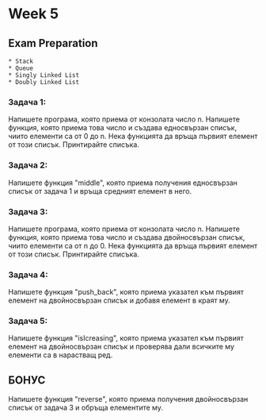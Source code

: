 # Week 5

## Exam Preparation

```
* Stack
* Queue
* Singly Linked List
* Doubly Linked List
```

### Задача 1:
Напишете програма, която приема от конзолата число n. Напишете функция, която приема това число и създава едносвързан списък, чиито елементи са от 0 до n. Нека функцията да връща първият елемент от този списък. Принтирайте списъка.

### Задача 2:
Напишете функция "middle", която приема получения едносвързан списък от задача 1 и връща средният елемент в него. 

### Задача 3:
Напишете програма, която приема от конзолата число n. Напишете функция, която приема това число и създава двойносвързан списък, чиито елементи са от n до 0. Нека функцията да връща първият елемент от този списък. Принтирайте списъка.

### Задача 4:
Напишете функция "push_back", която приема указател към първият елемент на двойносвързан списък и добавя елемент в краят му.

### Задача 5:
Напишете функция "isIcreasing", която приема указател към първият елемент на двойносвързан списък и проверява дали всичките му елементи са в нарастващ ред.

## БОНУС
Напишете функция "reverse", която приема получения двойносвързан списък от задача 3 и обръща елементите му. 



